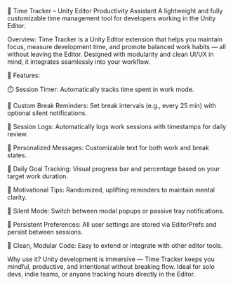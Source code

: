 🧠 Time Tracker – Unity Editor Productivity Assistant
A lightweight and fully customizable time management tool for developers working in the Unity Editor.

Overview:
Time Tracker is a Unity Editor extension that helps you maintain focus, measure development time, and promote balanced work habits — all without leaving the Editor. Designed with modularity and clean UI/UX in mind, it integrates seamlessly into your workflow.

🔧 Features:

⏱️ Session Timer: Automatically tracks time spent in work mode.

🧘 Custom Break Reminders: Set break intervals (e.g., every 25 min) with optional silent notifications.

📃 Session Logs: Automatically logs work sessions with timestamps for daily review.

💬 Personalized Messages: Customizable text for both work and break states.

🎯 Daily Goal Tracking: Visual progress bar and percentage based on your target work duration.

🧠 Motivational Tips: Randomized, uplifting reminders to maintain mental clarity.

🧪 Silent Mode: Switch between modal popups or passive tray notifications.

💾 Persistent Preferences: All user settings are stored via EditorPrefs and persist between sessions.

🧱 Clean, Modular Code: Easy to extend or integrate with other editor tools.

Why use it?
Unity development is immersive — Time Tracker keeps you mindful, productive, and intentional without breaking flow. Ideal for solo devs, indie teams, or anyone tracking hours directly in the Editor.
